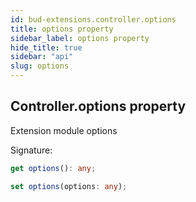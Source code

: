 ```yaml
---
id: bud-extensions.controller.options
title: options property
sidebar_label: options property
hide_title: true
sidebar: "api"
slug: options
---
```


## Controller.options property

Extension module options

Signature:

```typescript
get options(): any;

set options(options: any);
```
